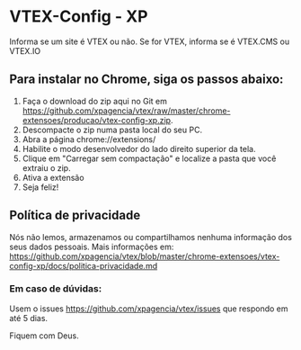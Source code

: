 # VTEX-Config - XP

Informa se um site é VTEX ou não.
Se for VTEX, informa se é VTEX.CMS ou VTEX.IO

## Para instalar no Chrome, siga os passos abaixo:

1. Faça o download do zip aqui no Git em <a href="https://github.com/xpagencia/vtex/raw/master/chrome-extensoes/producao/vtex-config-xp.zip">https://github.com/xpagencia/vtex/raw/master/chrome-extensoes/producao/vtex-config-xp.zip</a>.
2. Descompacte o zip numa pasta local do seu PC.
3. Abra a página chrome://extensions/
4. Habilite o modo desenvolvedor do lado direito superior da tela.
5. Clique em "Carregar sem compactação" e localize a pasta que você extraiu o zip.
6. Ativa a extensão
7. Seja feliz!

## Política de privacidade

Nós não lemos, armazenamos ou compartilhamos nenhuma informação dos seus dados pessoais.
Mais informações em: <a href="https://github.com/xpagencia/vtex/blob/master/chrome-extensoes/vtex-config-xp/docs/politica-privacidade.md">https://github.com/xpagencia/vtex/blob/master/chrome-extensoes/vtex-config-xp/docs/politica-privacidade.md</a>

### Em caso de dúvidas:

Usem o issues https://github.com/xpagencia/vtex/issues que respondo em até 5 dias.

Fiquem com Deus.
